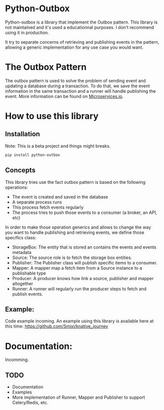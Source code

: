 # Python-Outbox

Python-outbox is a library that implement the Outbox pattern. This library is not maintained and it's used a educationnal purposes. I don't recommend using it in production.

It try to separate concerns of retrieving and publishing events in the pattern, allowing a generic implementation for any use case you would want.

# The Outbox Pattern

The outbox pattern is used to solve the problem of sending event and updating a database during a transaction. To do that, we save the event information in the same transaction and a runner will handle publishing the event. More information can be found on [Microservices.io](https://microservices.io/patterns/data/transactional-outbox.html).

# How to use this library

## Installation

Note: This is a beta project and things might breaks.

```bash
pip install python-outbox
```

## Concepts

This library tries use the fact outbox pattern is based on the following operations:

* The event is created and saved in the database
* A separate process runs
* This process fetch events regularly
* The process tries to push those events to a consumer (a broker, an API, etc)

In order to make those operation generics and allows to change the way you want to handle publishing and retrieving events, we define those specifics class:

* StorageBox: The entity that is stored an contains the events and events metadata
* Source: The source role is to fetch the storage box entities.
* Publisher: The Publisher class will publish specific items to a consumer.
* Mapper: A mapper map a fetch item from a Source instance to a publishable type
* Producer: A producer knows how link a source, publisher and mapper altogether
* Runner: A runner will regularly run the producer steps to fetch and publish events.

## Example:

Code example incoming. An example using this library is available here at this time: https://github.com/Smixi/knative_journey

# Documentation:

Incomming.

## TODO

* Documentation
* Examples
* More implementation of Runner, Mapper and Publisher to support Celery/Redis, etc.

